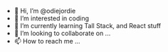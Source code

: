 - 👋 Hi, I’m @odiejordie
- 👀 I’m interested in coding
- 🌱 I’m currently learning Tall Stack, and React stuff
- 💞️ I’m looking to collaborate on ...
- 📫 How to reach me ...

<!---
odiejordie/odiejordie is a ✨ special ✨ repository because its `README.md` (this file) appears on your GitHub profile.
You can click the Preview link to take a look at your changes.
--->
